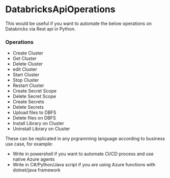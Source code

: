 # DatabricksApiOperations
This would be useful if you want to automate the below operations on Databricks via Rest api in Python.

### Operations
- Create Cluster
- Get Cluster
- Delete Cluster
- edit Cluster
- Start Cluster
- Stop Cluster
- Restart Cluster
- Create Secret Scope
- Delete Secret Scope
- Create Secrets
- Delete Secrets
- Upload files to DBFS
- Delete files on DBFS
- Install Library on Cluster
- Uninstall Library on Cluster

These can be replicated in any prgramming language according to business use case, for example:
 - Write in powershell if you want to automate CI/CD process and use native Azure agents
 - Write in C#/Python/Java script if you are using Azure functions with dotnet/java framework